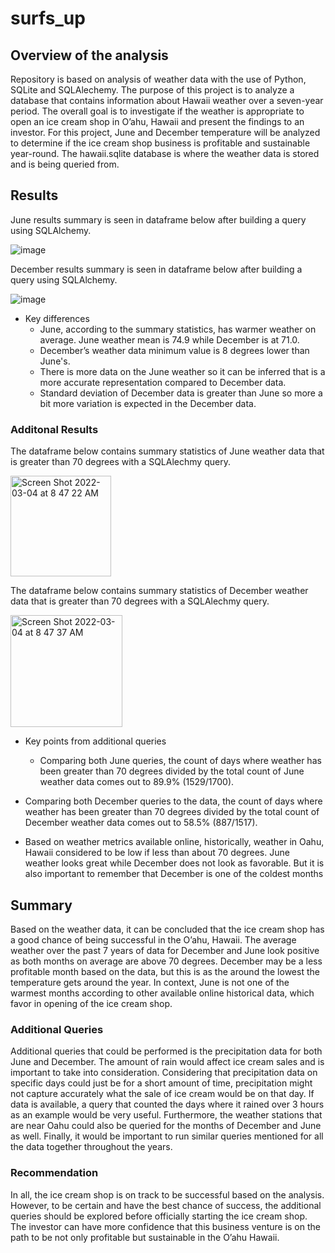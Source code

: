 # surfs_up

## Overview of the analysis 
Repository is based on analysis of weather data with the use of Python, SQLite and SQLAlechemy. The purpose of this project is to analyze a database that contains information about Hawaii weather over a seven-year period. The overall goal is to investigate if the weather is appropriate to open an ice cream shop in O’ahu, Hawaii and present the findings to an investor. For this project, June and December temperature will be analyzed to determine if the ice cream shop business is profitable and sustainable year-round. The hawaii.sqlite database is where the weather data is stored and is being queried from.



## Results

June results summary is seen in dataframe below after building a query using SQLAlchemy.


![image](https://user-images.githubusercontent.com/96553992/156707463-7c2e92ca-5890-44a8-8d63-536fe391881e.png)




December results summary is seen in dataframe below after building a query using SQLAlchemy.

![image](https://user-images.githubusercontent.com/96553992/156707550-918b7100-6890-4482-980a-1d1858365c39.png)




* Key differences
  *  June, according to the summary statistics, has warmer weather on average. June weather mean is 74.9 while December is at 71.0.
  *  December’s weather data minimum value is 8 degrees lower than June's.
  *  There is more data on the June weather so it can be inferred that is a more accurate representation compared to December data.
  *  Standard deviation of December data is greater than June so more a bit more variation is expected in the December data.


### Additonal Results 

The dataframe below contains summary statistics of June weather data that is greater than 70 degrees with a SQLAlechmy query.

<img width="161" alt="Screen Shot 2022-03-04 at 8 47 22 AM" src="https://user-images.githubusercontent.com/96553992/156774704-a0a60711-7c97-4036-ac8c-b179a7d9c34c.png">


The dataframe below contains summary statistics of December weather data that is greater than 70 degrees with a SQLAlechmy query.

<img width="179" alt="Screen Shot 2022-03-04 at 8 47 37 AM" src="https://user-images.githubusercontent.com/96553992/156774723-53a84fb6-a668-451c-b89d-fdbc62cfb4e1.png">

* Key points from additional queries

  * Comparing both June queries, the count of days where weather has been greater than 70 degrees divided by the total count of June weather data comes out to 89.9% (1529/1700). 
 * Comparing both December queries to the data, the count of days where weather has been greater than 70 degrees divided by the total count of December weather data comes out to 58.5% (887/1517). 
  * Based on weather metrics available online, historically, weather in Oahu, Hawaii considered to be low if less than about 70 degrees. June weather looks great while December does not look as favorable. But it is also important to remember that December is one of the coldest months

## Summary 

Based on the weather data, it can be concluded that the ice cream shop has a good chance of being successful in the O’ahu, Hawaii. The average weather over the past 7 years of data for December and June look positive as both months on average are above 70 degrees. December may be a less profitable month based on the data, but this is as the around the lowest the temperature gets around the year. In context, June is not one of the warmest months according to other available online historical data, which favor in opening of the ice cream shop.

### Additional Queries
Additional queries that could be performed is the precipitation data for both June and December. The amount of rain would affect ice cream sales and is important to take into consideration. Considering that precipitation data on specific days could just be for a short amount of time, precipitation might not capture accurately what the sale of ice cream would be on that day. If data is available, a query that counted the days where it rained over 3 hours as an example would be very useful. Furthermore, the weather stations that are near Oahu could also be queried for the months of December and June as well. Finally, it would be important to run similar queries mentioned for all the data together throughout the years.

### Recommendation 
In all, the ice cream shop is on track to be successful based on the analysis. However, to be certain and have the best chance of success, the additional queries should be explored before officially starting the ice cream shop. The investor can have more confidence that this business venture is on the path to be not only profitable but sustainable in the O’ahu Hawaii.


